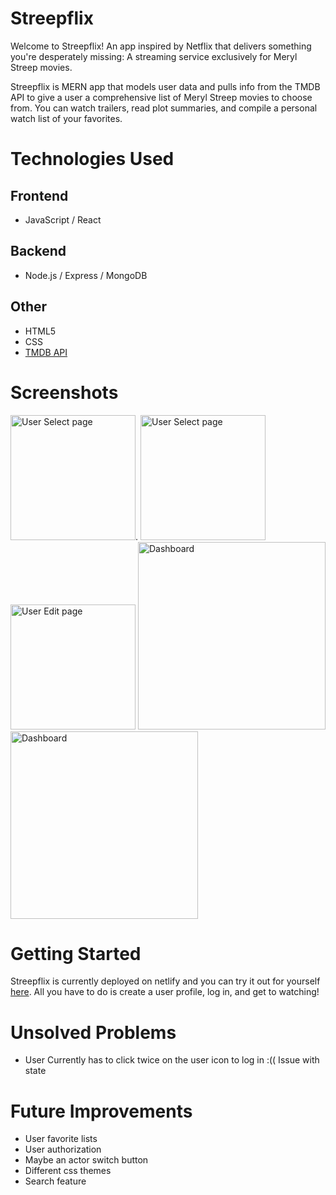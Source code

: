 # Streepflix

Welcome to Streepflix! An app inspired by Netflix that delivers something you're desperately missing: A streaming service exclusively for Meryl Streep movies. 

Streepflix is MERN app that models user data and pulls info from the TMDB API to give a user a comprehensive list of Meryl Streep movies to choose from. You can watch trailers, read plot summaries, and compile a personal watch list of your favorites.

# Technologies Used 
## Frontend
- JavaScript / React
## Backend
- Node.js / Express / MongoDB
## Other
- HTML5
- CSS
- [TMDB API](https://developers.themoviedb.org/3/getting-started)

# Screenshots

<img alt="User Select page" src="https://i.imgur.com/BL7YBJB.jpg" width="200"/>.  <img alt="User Select page" src="https://i.imgur.com/dEstsca.jpg" width="200"/><img alt="User Edit page" src="https://i.imgur.com/laDsF9f.jpg" width="200"/>
<img alt="Dashboard" src="https://i.imgur.com/3WTK2t1.jpg" height="300"/>
<img alt="Dashboard" src="https://i.imgur.com/eqUnbX8.jpg" height="300"/>

# Getting Started


Streepflix is currently deployed on netlify and you can try it out for yourself [here](https://streepflix.netlify.app/). All you have to do is create a user profile, log in, and get to watching!

# Unsolved Problems
- User Currently has to click twice on the user icon to log in :(( Issue with state

# Future Improvements
- User favorite lists
- User authorization 
- Maybe an actor switch button 
- Different css themes
- Search feature 
